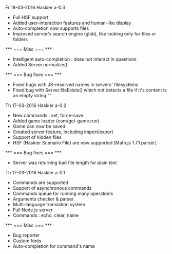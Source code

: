 Fr 18-03-2016
Haskier a-0.3
- Full HSF support
- Added user-interaction features and human-like display
- Auto-completion now supports files
- Improved server's search engine (glob), like looking only for files or folders

*** === Misc === ***
- Intelligent auto-completion : does not interact in questions
- Added Server.normalize()

*** === Bug fixes === ***
- Fixed bugs with JS-reserved names in servers' filesystems
- Fixed bug with Server.fileExists() which not detects a file if it's content is an empty string ""

Th 17-03-2016
Haskier a-0.2
- New commands : set, force-save
- Added game loader (com/get-game.run)
- Game can now be saved
- Created server feature, including import/export
- Support of hidden files
- HSF (Haskier Scenario File) are now supported [Math.js 1.7.1 parser]

*** === Bug fixes === ***
- Server was returning bad file length for plain text

Th 17-03-2016
Haskier a-0.1
- Commands are supported
- Support of asynchronous commands
- Commands queue for running many operations
- Arguments checker & parser
- Multi-language translation system
- Full Node.js server
- Commands : echo, clear, name

*** === Misc === ***
- Bug reporter
- Custom fonts
- Auto-completion for command's name
